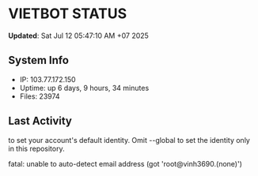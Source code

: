 # VIETBOT STATUS
**Updated**: Sat Jul 12 05:47:10 AM +07 2025

## System Info
- IP: 103.77.172.150
- Uptime: up 6 days, 9 hours, 34 minutes
- Files: 23974

## Last Activity

to set your account's default identity.
Omit --global to set the identity only in this repository.

fatal: unable to auto-detect email address (got 'root@vinh3690.(none)')
